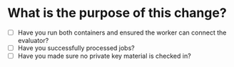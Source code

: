 # What is the purpose of this change?
<!--
What functionality does this introduce, or what feature does this fix? How and why?
Please link to github issue.
-->


<!-- You can erase any parts of this template not applicable to your Pull Request. -->

* [ ] Have you run both containers and ensured the worker can connect the evaluator?
* [ ] Have you successfully processed jobs?
* [ ] Have you made sure no private key material is checked in?
